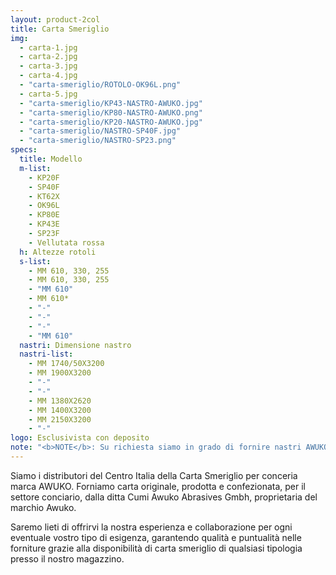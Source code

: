 ```yaml
---
layout: product-2col
title: Carta Smeriglio
img:
  - carta-1.jpg
  - carta-2.jpg
  - carta-3.jpg
  - carta-4.jpg
  - "carta-smeriglio/ROTOLO-OK96L.png"
  - carta-5.jpg
  - "carta-smeriglio/KP43-NASTRO-AWUKO.jpg"
  - "carta-smeriglio/KP80-NASTRO-AWUKO.png"
  - "carta-smeriglio/KP20-NASTRO-AWUKO.jpg"
  - "carta-smeriglio/NASTRO-SP40F.jpg"
  - "carta-smeriglio/NASTRO-SP23.png"
specs:
  title: Modello
  m-list:
    - KP20F
    - SP40F
    - KT62X
    - OK96L
    - KP80E
    - KP43E
    - SP23F
    - Vellutata rossa
  h: Altezze rotoli
  s-list:
    - MM 610, 330, 255
    - MM 610, 330, 255
    - "MM 610"
    - MM 610*
    - "-"
    - "-"
    - "-"
    - "MM 610"
  nastri: Dimensione nastro
  nastri-list:
    - MM 1740/50X3200
    - MM 1900X3200
    - "-"
    - "-"
    - MM 1380X2620
    - MM 1400X3200
    - MM 2150X3200
    - "-"
logo: Esclusivista con deposito
note: "<b>NOTE</b>: Su richiesta siamo in grado di fornire nastri AWUKO con misure fuori standard."
---
```


Siamo i distributori del Centro Italia della Carta Smeriglio per conceria marca AWUKO. Forniamo carta originale, prodotta e confezionata, per il settore conciario, dalla ditta Cumi Awuko Abrasives Gmbh, proprietaria del marchio Awuko.

Saremo lieti di offrirvi la nostra esperienza e collaborazione per ogni eventuale vostro tipo di esigenza, garantendo qualità e puntualità nelle forniture grazie alla disponibilità di carta smeriglio di qualsiasi tipologia presso il nostro magazzino.
